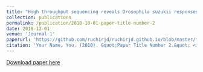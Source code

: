 ```yaml
---
title: "High throughput sequencing reveals Drosophila suzukii responses to insecticides"
collection: publications
permalink: /publication/2010-10-01-paper-title-number-2
date: 2018-12-01
venue: 'Journal 1'
paperurl: 'https://github.com/ruchirjd/ruchirjd.github.io/blob/master/files/Mishra_et_al-2018-Insect_Science.pdf'
citation: 'Your Name, You. (2010). &quot;Paper Title Number 2.&quot; <i>Journal 1</i>. 1(2).'
---
```



[Download paper here](https://github.com/ruchirjd/ruchirjd.github.io/blob/master/files/Mishra_et_al-2018-Insect_Science.pdf)

